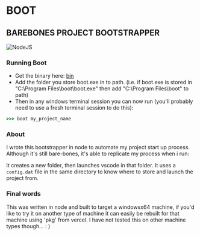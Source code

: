 # BOOT

## BAREBONES PROJECT BOOTSTRAPPER

![NodeJS](https://img.shields.io/badge/node.js-6DA55F?style=for-the-badge&logo=node.js&logoColor=white)

### Running Boot

- Get the binary here: [bin](./bin)
- Add the folder you store boot.exe in to path. (i.e. if boot.exe is stored in "C:\Program Files\boot\boot.exe" then add "C:\Program Files\boot" to path)
- Then in any windows terminal session you can now run (you'll probably need to use a fresh terminal session to do this):

```cmd
>>> boot my_project_name
```

### About

I wrote this bootstrapper in node to automate my project start up process. Although it's still bare-bones, it's able to replicate my process when i run:

It creates a new folder, then launches vscode in that folder.
It uses a `config.dat` file in the same directory to know where to store and launch the project from.

### Final words

This was written in node and built to target a windowsx64 machine, if you'd like to try it on another type of machine it can easily be rebuilt for that machine using 'pkg' from vercel. I have not tested this on other machine types though... : )
